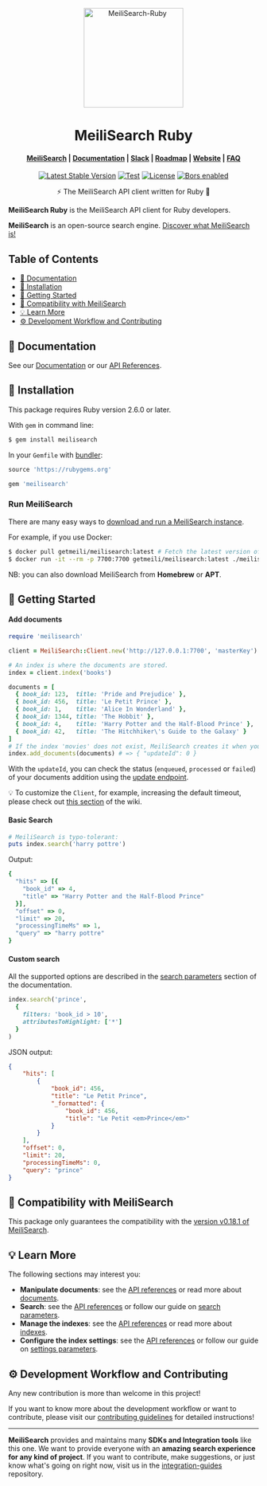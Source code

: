 <p align="center">
  <img src="https://res.cloudinary.com/meilisearch/image/upload/v1587402338/SDKs/meilisearch_ruby.svg" alt="MeiliSearch-Ruby" width="200" height="200" />
</p>

<h1 align="center">MeiliSearch Ruby</h1>

<h4 align="center">
  <a href="https://github.com/meilisearch/MeiliSearch">MeiliSearch</a> |
  <a href="https://docs.meilisearch.com">Documentation</a> |
  <a href="https://slack.meilisearch.com">Slack</a> |
  <a href="https://roadmap.meilisearch.com/tabs/1-under-consideration">Roadmap</a> |
  <a href="https://www.meilisearch.com">Website</a> |
  <a href="https://docs.meilisearch.com/faq">FAQ</a>
</h4>

<p align="center">
  <a href="https://badge.fury.io/rb/meilisearch"><img src="https://badge.fury.io/rb/meilisearch.svg" alt="Latest Stable Version"></a>
  <a href="https://github.com/meilisearch/meilisearch-ruby/actions"><img src="https://github.com/meilisearch/meilisearch-ruby/workflows/Tests/badge.svg" alt="Test"></a>
  <a href="https://github.com/meilisearch/meilisearch-ruby/blob/master/LICENSE"><img src="https://img.shields.io/badge/license-MIT-informational" alt="License"></a>
  <a href="https://app.bors.tech/repositories/28781"><img src="https://bors.tech/images/badge_small.svg" alt="Bors enabled"></a>
</p>

<p align="center">⚡ The MeiliSearch API client written for Ruby 💎</p>

**MeiliSearch Ruby** is the MeiliSearch API client for Ruby developers.

**MeiliSearch** is an open-source search engine. [Discover what MeiliSearch is!](https://github.com/meilisearch/MeiliSearch)

## Table of Contents <!-- omit in toc -->

- [📖 Documentation](#-documentation)
- [🔧 Installation](#-installation)
- [🚀 Getting Started](#-getting-started)
- [🤖 Compatibility with MeiliSearch](#-compatibility-with-meilisearch)
- [💡 Learn More](#-learn-more)
- [⚙️ Development Workflow and Contributing](#️-development-workflow-and-contributing)

## 📖 Documentation

See our [Documentation](https://docs.meilisearch.com/guides/introduction/quick_start_guide.html) or our [API References](https://docs.meilisearch.com/references/).

## 🔧 Installation

This package requires Ruby version 2.6.0 or later.

With `gem` in command line:
```bash
$ gem install meilisearch
```

In your `Gemfile` with [bundler](https://bundler.io/):
```ruby
source 'https://rubygems.org'

gem 'meilisearch'
```

### Run MeiliSearch <!-- omit in toc -->

There are many easy ways to [download and run a MeiliSearch instance](https://docs.meilisearch.com/guides/advanced_guides/installation.html#download-and-launch).

For example, if you use Docker:

```bash
$ docker pull getmeili/meilisearch:latest # Fetch the latest version of MeiliSearch image from Docker Hub
$ docker run -it --rm -p 7700:7700 getmeili/meilisearch:latest ./meilisearch --master-key=masterKey
```

NB: you can also download MeiliSearch from **Homebrew** or **APT**.

## 🚀 Getting Started

#### Add documents <!-- omit in toc -->

```ruby
require 'meilisearch'

client = MeiliSearch::Client.new('http://127.0.0.1:7700', 'masterKey')

# An index is where the documents are stored.
index = client.index('books')

documents = [
  { book_id: 123,  title: 'Pride and Prejudice' },
  { book_id: 456,  title: 'Le Petit Prince' },
  { book_id: 1,    title: 'Alice In Wonderland' },
  { book_id: 1344, title: 'The Hobbit' },
  { book_id: 4,    title: 'Harry Potter and the Half-Blood Prince' },
  { book_id: 42,   title: 'The Hitchhiker\'s Guide to the Galaxy' }
]
# If the index 'movies' does not exist, MeiliSearch creates it when you first add the documents.
index.add_documents(documents) # => { "updateId": 0 }
```

With the `updateId`, you can check the status (`enqueued`, `processed` or `failed`) of your documents addition using the [update endpoint](https://docs.meilisearch.com/references/updates.html#get-an-update-status).

💡 To customize the `Client`, for example, increasing the default timeout, please check out [this section](https://github.com/meilisearch/meilisearch-ruby/wiki/Client-Options) of the wiki.

#### Basic Search <!-- omit in toc -->

``` ruby
# MeiliSearch is typo-tolerant:
puts index.search('harry pottre')
```
Output:

```ruby
{
  "hits" => [{
    "book_id" => 4,
    "title" => "Harry Potter and the Half-Blood Prince"
  }],
  "offset" => 0,
  "limit" => 20,
  "processingTimeMs" => 1,
  "query" => "harry pottre"
}
```

#### Custom search <!-- omit in toc -->

All the supported options are described in the [search parameters](https://docs.meilisearch.com/guides/advanced_guides/search_parameters.html) section of the documentation.

```ruby
index.search('prince',
  {
    filters: 'book_id > 10',
    attributesToHighlight: ['*']
  }
)
```

JSON output:

```json
{
    "hits": [
        {
            "book_id": 456,
            "title": "Le Petit Prince",
            "_formatted": {
                "book_id": 456,
                "title": "Le Petit <em>Prince</em>"
            }
        }
    ],
    "offset": 0,
    "limit": 20,
    "processingTimeMs": 0,
    "query": "prince"
}
```

## 🤖 Compatibility with MeiliSearch

This package only guarantees the compatibility with the [version v0.18.1 of MeiliSearch](https://github.com/meilisearch/MeiliSearch/releases/tag/v0.18.1).

## 💡 Learn More

The following sections may interest you:

- **Manipulate documents**: see the [API references](https://docs.meilisearch.com/references/documents.html) or read more about [documents](https://docs.meilisearch.com/guides/main_concepts/documents.html).
- **Search**: see the [API references](https://docs.meilisearch.com/references/search.html) or follow our guide on [search parameters](https://docs.meilisearch.com/guides/advanced_guides/search_parameters.html).
- **Manage the indexes**: see the [API references](https://docs.meilisearch.com/references/indexes.html) or read more about [indexes](https://docs.meilisearch.com/guides/main_concepts/indexes.html).
- **Configure the index settings**: see the [API references](https://docs.meilisearch.com/references/settings.html) or follow our guide on [settings parameters](https://docs.meilisearch.com/guides/advanced_guides/settings.html).

## ⚙️ Development Workflow and Contributing

Any new contribution is more than welcome in this project!

If you want to know more about the development workflow or want to contribute, please visit our [contributing guidelines](/CONTRIBUTING.md) for detailed instructions!

<hr>

**MeiliSearch** provides and maintains many **SDKs and Integration tools** like this one. We want to provide everyone with an **amazing search experience for any kind of project**. If you want to contribute, make suggestions, or just know what's going on right now, visit us in the [integration-guides](https://github.com/meilisearch/integration-guides) repository.
